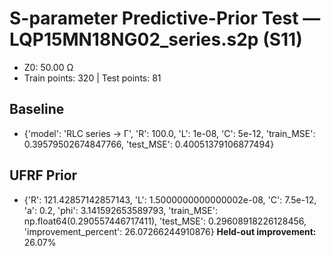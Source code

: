 # S-parameter Predictive-Prior Test — LQP15MN18NG02_series.s2p (S11)
- Z0: 50.00 Ω
- Train points: 320  |  Test points: 81

## Baseline
- {'model': 'RLC series -> Γ', 'R': 100.0, 'L': 1e-08, 'C': 5e-12, 'train_MSE': 0.39579502674847766, 'test_MSE': 0.40051379106877494}

## UFRF Prior
- {'R': 121.42857142857143, 'L': 1.5000000000000002e-08, 'C': 7.5e-12, 'a': 0.2, 'phi': 3.141592653589793, 'train_MSE': np.float64(0.290557446717411), 'test_MSE': 0.29608918226128456, 'improvement_percent': 26.07266244910876}
**Held-out improvement:** 26.07%
